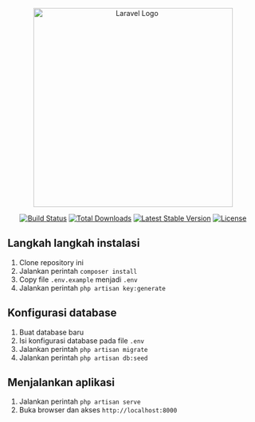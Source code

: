 <p align="center"><a href="https://laravel.com" target="_blank"><img src="https://raw.githubusercontent.com/laravel/art/master/logo-lockup/5%20SVG/2%20CMYK/1%20Full%20Color/laravel-logolockup-cmyk-red.svg" width="400" alt="Laravel Logo"></a></p>

<p align="center">
<a href="https://github.com/laravel/framework/actions"><img src="https://github.com/laravel/framework/workflows/tests/badge.svg" alt="Build Status"></a>
<a href="https://packagist.org/packages/laravel/framework"><img src="https://img.shields.io/packagist/dt/laravel/framework" alt="Total Downloads"></a>
<a href="https://packagist.org/packages/laravel/framework"><img src="https://img.shields.io/packagist/v/laravel/framework" alt="Latest Stable Version"></a>
<a href="https://packagist.org/packages/laravel/framework"><img src="https://img.shields.io/packagist/l/laravel/framework" alt="License"></a>
</p>

## Langkah langkah instalasi
1. Clone repository ini
2. Jalankan perintah `composer install`
3. Copy file `.env.example` menjadi `.env`
4. Jalankan perintah `php artisan key:generate`

## Konfigurasi database
1. Buat database baru
2. Isi konfigurasi database pada file `.env`
3. Jalankan perintah `php artisan migrate`
4. Jalankan perintah `php artisan db:seed`

## Menjalankan aplikasi
1. Jalankan perintah `php artisan serve`
2. Buka browser dan akses `http://localhost:8000`

